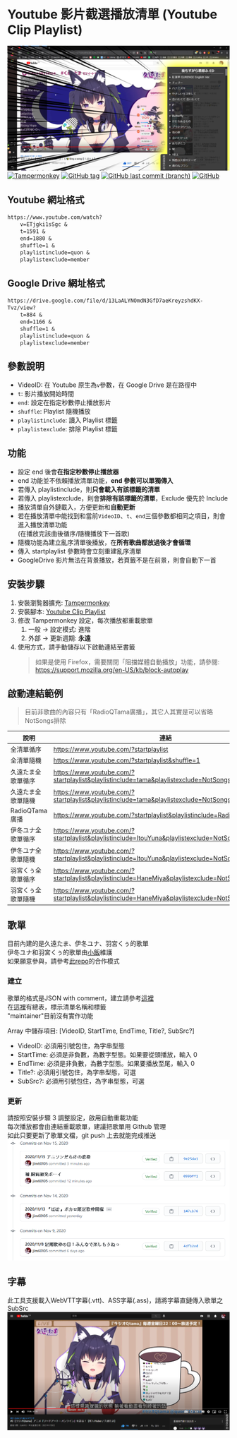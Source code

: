 ﻿# Youtube 影片截選播放清單 (Youtube Clip Playlist)

[![pic](pic/demo.png)](https://blog.maki0419.com/2020/12/userscript-youtube-clip-playlist.html)
[![Tampermonkey](https://img.shields.io/static/v1?style=for-the-badge&message=Tampermonkey&color=00485B&logo=Tampermonkey&logoColor=FFFFFF&label=)](https://www.tampermonkey.net/) 
[![GitHub tag](https://img.shields.io/github/tag/jim60105/YoutubeClipPlaylist?style=for-the-badge)](https://github.com/jim60105/YoutubeClipPlaylist/raw/master/YoutubeClipPlaylist.user.js) 
[![GitHub last commit (branch)](https://img.shields.io/github/last-commit/jim60105/YoutubeClipPlaylist?label=LAST%20UPDATE&style=for-the-badge)](https://github.com/jim60105/YoutubeClipPlaylist/raw/master/YoutubeClipPlaylist.user.js) 
[![GitHub](https://img.shields.io/github/license/jim60105/YoutubeClipPlaylist?style=for-the-badge)](https://github.com/jim60105/YoutubeClipPlaylist/blob/master/LICENSE) 

## Youtube 網址格式

    https://www.youtube.com/watch?
    	v=ETjgki1sSgc &
    	t=1591 &
    	end=1880 &
    	shuffle=1 &
    	playlistinclude=quon &
    	playlistexclude=member

## Google Drive 網址格式

    https://drive.google.com/file/d/13LaALYNOmdN3GfD7aeKreyzshdKX-Tvz/view?
    	t=884 &
    	end=1166 &
    	shuffle=1 &
    	playlistinclude=quon &
    	playlistexclude=member

## 參數說明

-   VideoID: 在 Youtube 原生為`v`參數，在 Google Drive 是在路徑中
-   `t`: 影片播放開始時間
-   `end`: 設定在指定秒數停止播放影片
-   `shuffle`: Playlist 隨機播放
-   `playlistinclude`: 讀入 Playlist 標籤
-   `playlistexclude`: 排除 Playlist 標籤

## 功能

-   設定 end 後會**在指定秒數停止播放器**
-   end 功能並不依賴播放清單功能，**end 參數可以單獨傳入**
-   若傳入 playlistinclude，則**只會載入有該標籤的清單**
-   若傳入 playlistexclude，則會**排除有該標籤的清單**，Exclude 優先於 Include
-   播放清單自外鏈載入，方便更新和**自動更新**
-   若在播放清單中能找到和當前`VideoID`、`t`、`end`三個參數都相同之項目，則會進入播放清單功能 \
    (在播放完該曲後循序/隨機播放下一首歌)
-   隨機功能為建立亂序清單後播放，在**所有歌曲都放過後才會循環**
-   傳入 startplaylist 參數時會立刻重建亂序清單
-   GoogleDrive 影片無法在背景播放，若頁籤不是在前景，則會自動下一首

## 安裝步驟

1. 安裝瀏覧器擴充: [Tampermonkey](https://www.tampermonkey.net/)
2. 安裝腳本: [Youtube Clip Playlist](https://github.com/jim60105/YoutubeClipPlaylist/raw/master/YoutubeClipPlaylist.user.js)
3. 修改 Tampermonkey 設定，每次播放都重載歌單
    1. 一般 → 設定模式: 進階
    2. 外部 → 更新週期: **永遠**
4. 使用方式，請手動儲存以下啟動連結至書籤
    > 如果是使用 Firefox，需要關閉「阻擋媒體自動播放」功能，請參閱: \
    > https://support.mozilla.org/en-US/kb/block-autoplay

## 啟動連結範例

> 目前非歌曲的內容只有「RadioQTama廣播」，其它人其實是可以省略NotSongs排除

| 說明               | 連結                                                                                           |
| ------------------ | ---------------------------------------------------------------------------------------------- |
| 全清單循序         | https://www.youtube.com/?startplaylist                                                         |
| 全清單隨機         | https://www.youtube.com/?startplaylist&shuffle=1                                               |
| 久遠たま全歌單循序 | https://www.youtube.com/?startplaylist&playlistinclude=tama&playlistexclude=NotSongs           |
| 久遠たま全歌單隨機 | https://www.youtube.com/?startplaylist&playlistinclude=tama&playlistexclude=NotSongs&shuffle=1 |
| RadioQTama 廣播    | https://www.youtube.com/?startplaylist&playlistinclude=RadioQTama                              |
| 伊冬ユナ全歌單循序 | https://www.youtube.com/?startplaylist&playlistinclude=ItouYuna&playlistexclude=NotSongs           |
| 伊冬ユナ全歌單隨機 | https://www.youtube.com/?startplaylist&playlistinclude=ItouYuna&playlistexclude=NotSongs&shuffle=1 |
| 羽宮くぅ全歌單循序 | https://www.youtube.com/?startplaylist&playlistinclude=HaneMiya&playlistexclude=NotSongs           |
| 羽宮くぅ全歌單隨機 | https://www.youtube.com/?startplaylist&playlistinclude=HaneMiya&playlistexclude=NotSongs&shuffle=1 |

<!-- TODO 多標籤邏輯  -->
<!-- |久遠たま歌單(排除會限)|https://www.youtube.com/?startplaylist&playlistinclude=tama&playlistexclude=member| -->

## 歌單

目前內建的是久遠たま、伊冬ユナ、羽宮くぅ的歌單\
伊冬ユナ和羽宮くぅ的歌單由[小飯](https://twitter.com/LittleRice1007)維護\
如果願意參與，請參考[此repo](https://github.com/jim60105/Playlists)的合作模式 

### 建立

歌單的格式是JSON with comment，建立請參考[這裡](https://github.com/jim60105/Playlists/blob/master/QuonTama/QuonTamaSongList.jsonc)\
在[這裡](https://github.com/jim60105/Playlists/blob/master/Playlists.jsonc)有總表，標示清單名稱和標籤\
"maintainer"目前沒有實作功能 

Array 中儲存項目: [VideoID, StartTime, EndTime, Title?, SubSrc?]

-   VideoID: 必須用引號包住，為字串型態
-   StartTime: 必須是非負數，為數字型態。如果要從頭播放，輸入 0
-   EndTime: 必須是非負數，為數字型態。如果要播放至尾，輸入 0
-   Title?: 必須用引號包住，為字串型態，可選
-   SubSrc?: 必須用引號包住，為字串型態，可選

### 更新

請按照安裝步驟 3 調整設定，啟用自動重載功能\
每次播放都會由連結重載歌單，建議把歌單用 Github 管理\
如此只要更新了歌單文檔，git push 上去就能完成推送
![pic](pic/demo_git.png)

## 字幕

此工具支援載入WebVTT字幕(.vtt)、ASS字幕(.ass)，請將字幕直鏈傳入歌單之SubSrc
![pic](pic/demo_sub.png)
